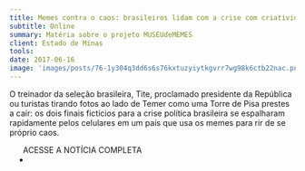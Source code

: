 ```yaml
---
title: Memes contra o caos: brasileiros lidam com a crise com criatividade
subtitle: Online
summary: Matéria sobre o projeto MUSEUdeMEMES
client: Estado de Minas
tools: 
date: 2017-06-16
image: 'images/posts/76-1y304q3dd6s6s76kxtuzyiytkgvrr7wg98k6ctb22nac.png'
---
```


O treinador da seleção brasileira, Tite, proclamado presidente da República ou turistas tirando fotos ao lado de Temer como uma Torre de Pisa prestes a cair: os dois finais fictícios para a crise política brasileira se espalharam rapidamente pelos celulares em um país que usa os memes para rir de se próprio caos.

<div class="post__share"><ul class="share__list list-reset">ACESSE A NOTÍCIA COMPLETA<li class="share__item" style="margin-left: 10px"><a class="share__link share__facebook" style="background: #fa5657" href="http://www.em.com.br/app/noticia/politica/2017/06/16/interna_politica,876885/memes-contra-o-caos-brasileiros-lidam-com-a-crise-com-criatividade.shtml" 
onclick=window.open(this.href, 'pop-up', 'left=20,top=20,width=500,height=500,toolbar=1,resizable=0'); return false;" title="Link" rel="nofollow"><i class="fa-solid fa-link"></i></a></li></ul></div>
<!-- <div class="gallery-box"><div class="gallery"><img src="/clipping/images/example-1.jpg" loading="lazy" alt="Project"><img src="/clipping/images/example-2.jpg" loading="lazy" alt="Project"></div><em>Gallery / <a href="https://www.freepik.com/" target="_blank">Freepic</a></em></div> -->